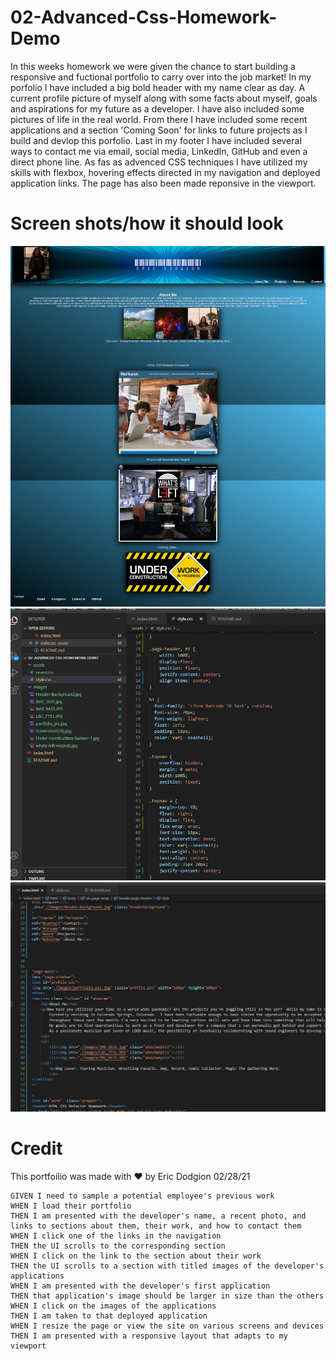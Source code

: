 # 02-Advanced-Css-Homework-Demo

In this weeks homework we were given the chance to start building a responsive and fuctional portfolio to carry over into the job market! In my porfolio I have included a big bold header with my name clear as day. A current profile picture of myself along with some facts about myself, goals and aspirations for my future as a developer.  I have also included some pictures of life in the real world. From there I have included some recent applications and a section 'Coming Soon' for links to future projects as I build and devlop this porfolio. Last in my footer I have included several ways to contact me via email, social media, LinkedIn, GitHub and even a direct phone line.  As fas as advenced CSS techniques I have utilized my skills with flexbox, hovering effects directed in my navigation and deployed application links.  The page has also been made reponsive in the viewport.

# Screen shots/how it should look
![](images/portfolio.jpg)
![](images/screenshot(36).png)
![](images/screenshot(37).png)


# Credit

This portfoilio was made with ❤️ by Eric Dodgion 02/28/21









```
GIVEN I need to sample a potential employee's previous work
WHEN I load their portfolio
THEN I am presented with the developer's name, a recent photo, and links to sections about them, their work, and how to contact them
WHEN I click one of the links in the navigation
THEN the UI scrolls to the corresponding section
WHEN I click on the link to the section about their work
THEN the UI scrolls to a section with titled images of the developer's applications
WHEN I am presented with the developer's first application
THEN that application's image should be larger in size than the others
WHEN I click on the images of the applications
THEN I am taken to that deployed application
WHEN I resize the page or view the site on various screens and devices
THEN I am presented with a responsive layout that adapts to my viewport
```